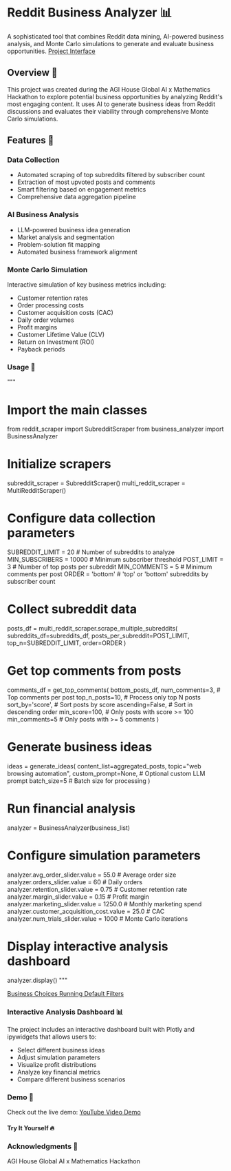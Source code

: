 # Reddit Business Analyzer 📊

A sophisticated tool that combines Reddit data mining, AI-powered business analysis, and Monte Carlo simulations to generate and evaluate business opportunities.
[Project Interface](/marketmetrics.png)

## Overview 🌟

This project was created during the AGI House Global AI x Mathematics Hackathon to explore potential business opportunities by analyzing Reddit's most engaging content. It uses AI to generate business ideas from Reddit discussions and evaluates their viability through comprehensive Monte Carlo simulations.

## Features 🚀

### Data Collection
- Automated scraping of top subreddits filtered by subscriber count 
- Extraction of most upvoted posts and comments
- Smart filtering based on engagement metrics
- Comprehensive data aggregation pipeline

### AI Business Analysis  
- LLM-powered business idea generation
- Market analysis and segmentation
- Problem-solution fit mapping  
- Automated business framework alignment

### Monte Carlo Simulation
Interactive simulation of key business metrics including:
- Customer retention rates
- Order processing costs
- Customer acquisition costs (CAC)
- Daily order volumes 
- Profit margins
- Customer Lifetime Value (CLV)
- Return on Investment (ROI)
- Payback periods

### Usage 📝
"""
# Import the main classes
from reddit_scraper import SubredditScraper
from business_analyzer import BusinessAnalyzer

# Initialize scrapers
subreddit_scraper = SubredditScraper()
multi_reddit_scraper = MultiRedditScraper()

# Configure data collection parameters
SUBREDDIT_LIMIT = 20       # Number of subreddits to analyze
MIN_SUBSCRIBERS = 10000    # Minimum subscriber threshold 
POST_LIMIT = 3            # Number of top posts per subreddit
MIN_COMMENTS = 5          # Minimum comments per post
ORDER = 'bottom'          # 'top' or 'bottom' subreddits by subscriber count

# Collect subreddit data
posts_df = multi_reddit_scraper.scrape_multiple_subreddits(
    subreddits_df=subreddits_df,
    posts_per_subreddit=POST_LIMIT, 
    top_n=SUBREDDIT_LIMIT,
    order=ORDER
)

# Get top comments from posts
comments_df = get_top_comments(
    bottom_posts_df,
    num_comments=3,        # Top comments per post
    top_n_posts=10,        # Process only top N posts
    sort_by='score',       # Sort posts by score
    ascending=False,       # Sort in descending order
    min_score=100,         # Only posts with score >= 100
    min_comments=5         # Only posts with >= 5 comments
)

# Generate business ideas
ideas = generate_ideas(
    content_list=aggregated_posts,
    topic="web browsing automation",
    custom_prompt=None,    # Optional custom LLM prompt
    batch_size=5          # Batch size for processing
)

# Run financial analysis
analyzer = BusinessAnalyzer(business_list)

# Configure simulation parameters
analyzer.avg_order_slider.value = 55.0     # Average order size
analyzer.orders_slider.value = 60          # Daily orders
analyzer.retention_slider.value = 0.75     # Customer retention rate
analyzer.margin_slider.value = 0.15        # Profit margin
analyzer.marketing_slider.value = 1250.0   # Monthly marketing spend
analyzer.customer_acquisition_cost.value = 25.0  # CAC
analyzer.num_trials_slider.value = 1000    # Monte Carlo iterations

# Display interactive analysis dashboard
analyzer.display()
"""

[Business Choices Running Default Filters](/marketmetricschoices.png)
### Interactive Analysis Dashboard 📊
The project includes an interactive dashboard built with Plotly and ipywidgets that allows users to:

- Select different business ideas
- Adjust simulation parameters
- Visualize profit distributions
- Analyze key financial metrics
- Compare different business scenarios

### Demo 🎥
Check out the live demo: [YouTube Video Demo](https://youtu.be/b7WXxQ34_h4?si=SPYGMArlNawA7LW-&t=4028)
#### Try It Yourself 🔥 

### Acknowledgments 🙏
AGI House Global AI x Mathematics Hackathon
